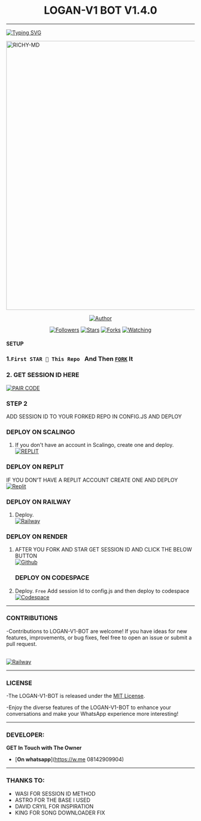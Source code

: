 <h1 align="center"> LOGAN-V1 BOT V1.4.0</h1>
<p align="center">  
  
***
  
<a href="https://git.io/typing-svg"><img src="https://readme-typing-svg.demolab.com?font=Black+Ops+One&size=55&pause=1000&color=1BAFBAFF&center=true&width=910&height=100&lines=THANKS FOR CHOOSING ;LOGAN-V1-BOT;MULTI+DEVICE+WHATSAPP+BOT;CREATED+BY;MI.RICHY+RALPH;RELEASED+14.09.24" alt="Typing SVG" /></a>
  </p>
    <img alt="RICHY-MD" width="960" height="720" src="https://telegra.ph/file/bfc26efd37cbf9857a101.jpg">
<p align="center">
<mi.Richy-Logan-v2 align="center">
<a href="https://github.com/Mirichy419/LOGAN-V1-BOT"><img title="Author" src="https://img.shields.io/badge/Logan-V2-black?style=for-the-badge&logo=github"></a>
<p align="center">
<a href="https://github.com/Mi.Richy419/followers"><img title="Followers" src="https://img.shields.io/github/followers/mirichy419?color=blue&style=flat-square"></a>
<a href="https://github.com/Mirichy419/Logan-v1/stargazers/"><img title="Stars" src="https://img.shields.io/github/stars/Mirichy419/LOGAN-V1?color=red&style=flat-square"></a>
<a href="https://github.com/Mirichy419/LOGAN-V1/network/members"><img title="Forks" src="https://img.shields.io/github/forks/Mirichy419/LOGAN-V1-BOT?color=green&style=flat-square"></a>
<a href="https://github.com/mirichy419/LOGAN-V2-Bot/watchers"><img title="Watching" src="https://img.shields.io/github/watchers/mirichy419/LOGAN-V1-BOT?label=Watchers&color=yellow&style=flat-square"></a>

#### SETUP 

### 1.`First STAR 🌟 This Repo ` And Then [`FORK`](https://github.com/mirichy419/LOGAN-V1/fork) It

### 2. GET SESSION ID HERE 

<a href='https://logan-V2bot-xcqv.onrender.com/' target="_blank"><img alt='PAIR CODE' src='https://img.shields.io/badge/Click here to get your session id-blue?style=for-the-badge&logo=opencv&logoColor=black'/></a> 


### STEP 2
ADD SESSION ID TO YOUR FORKED REPO IN CONFIG.JS
AND DEPLOY

### DEPLOY ON SCALINGO

1. If you don't have an account in Scalingo, create one and deploy.
    <br>
    <a href='https://auth.scalingo.com/users/sign_in' target="_blank"><img alt='REPLIT' src='https://img.shields.io/badge/-DEPLOY-orange?style=for-the-badge&logo=scalingo&logoColor=black'/></a>


### DEPLOY ON REPLIT
IF YOU DON'T HAVE A REPLIT ACCOUNT CREATE ONE AND DEPLOY 
    <br>
    <a href='https://replit.com/github/mirichy419/LOGAN-V1' target="_blank"><img alt='Replit' src='https://img.shields.io/badge/-Deploy-red?style=for-the-badge&logo=replit&logoColor=white'/></a>
    
 ### DEPLOY ON RAILWAY 
1. Deploy.
    <br>
    <a href='https://railway.com/github/mirichy419/LOGAN-V2' target="_blank"><img alt='Railway' src='https://img.shields.io/badge/-Deploy-green?style=for-the-badge&logo=render&logoColor=white'/></a>

 ### DEPLOY ON RENDER 
1. AFTER YOU FORK AND STAR GET SESSION ID AND CLICK THE BELOW BUTTON
    <br>
    <a href='https://github.com/mirichy419/LOGAN-V1' target="_blank"><img alt='Github' src='https://img.shields.io/badge/-Tap+here-grey?style=for-the-badge&logo=github&logoColor=white'/></a>

    ### DEPLOY ON CODESPACE 
1. Deploy. `Free`
Add session Id to config.js and then deploy to codespace
    <br>
    <a href='https://github.com/codespaces' target="_blank"><img alt='Codespace' src='https://img.shields.io/badge/-Deploy-green?style=for-the-badge&logo=codespace&logoColor=white'/></a>

***


### CONTRIBUTIONS 
-Contributions to LOGAN-V1-BOT are welcome! If you have ideas for new features, improvements, or bug fixes, feel free to open an issue or submit a pull request.

<br>
    <a href='https://github.com/mirichy419/LOGAN-V1/issues/new/choose' target="_blank"><img alt='Railway' src='https://img.shields.io/badge/-REPORT ISSUE-red?style=for-the-badge&logo=railway&logoColor=white'/></a>


***

### LICENSE 
-The LOGAN-V1-BOT is released under the [MIT License](https://opensource.org/licenses/MIT).

-Enjoy the diverse features of the LOGAN-V1-BOT  to enhance your conversations and make your WhatsApp experience more interesting!

***
### DEVELOPER:
**GET In Touch with The Owner**
- [**On whatsapp**](https://w.me 08142909904)

***

### THANKS TO:

- WASI FOR SESSION ID METHOD
- ASTRO FOR THE BASE I USED
- DAVID CRYIL FOR INSPIRATION
- KING FOR SONG DOWNLOADER FIX 

